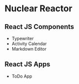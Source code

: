 # Nuclear Reactor

## React JS Components

- Typewriter
- Activity Calendar
- Markdown Editor

## React JS Apps

- ToDo App
